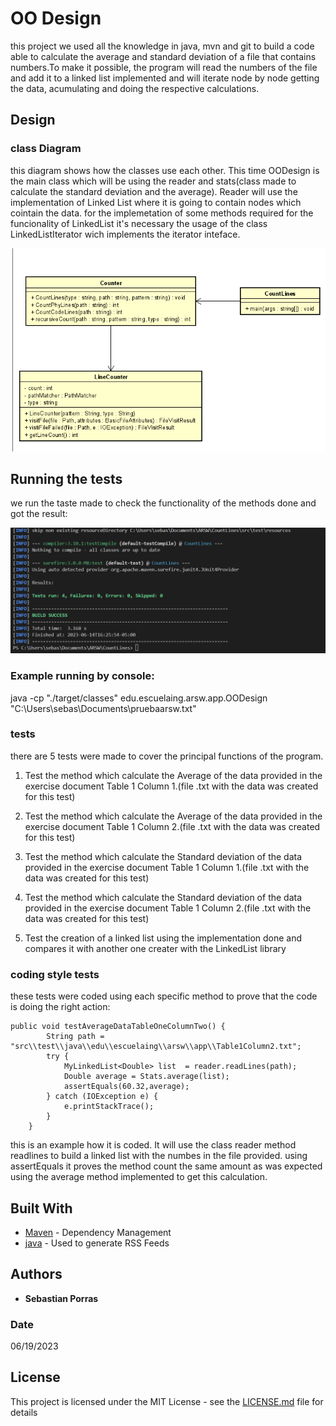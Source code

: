 # OO Design

this project we used all the knowledge in java, mvn and git to build a code able to calculate the average and standard deviation of a file that contains numbers.To make it possible, the program will read the numbers of the file and add it to a linked list implemented and will iterate node by node getting the data, acumulating and doing the respective calculations.
## Design 

### class Diagram 

this diagram shows how the classes use each other. This time OODesign is the main class which will be using the reader and stats(class made to calculate the standard deviation and the average). Reader will use the implementation of Linked List where it is going to contain nodes which cointain the data. for the implemetation of some methods required for the funcionality of LinkedList it's necessary the usage of the class LinkedListIterator wich implements the iterator inteface.

![class diagram](https://github.com/sebasporras14/ARSWloc/blob/master/images/Clases.png)


## Running the tests

we run the taste made to check the functionality of the methods done and got the result:

![test report](https://github.com/sebasporras14/ARSWloc/blob/master/images/testReport.png)

### Example running by console:

 java -cp "./target/classes" edu.escuelaing.arsw.app.OODesign "C:\Users\sebas\Documents\pruebaarsw.txt"

### tests
there are 5 tests were made to cover the principal functions of the program.

1. Test the method which calculate the Average of the data provided in the exercise document Table 1 Column 1.(file .txt with the data was created for this test)
   
2.  Test the method which calculate the Average of the data provided in the exercise document Table 1 Column 2.(file .txt with the data was created for this test)
 
3.  Test the method which calculate the Standard deviation of the data provided in the exercise document Table 1 Column 1.(file .txt with the data was created for this test)

4. Test the method which calculate the Standard deviation of the data provided in the exercise document Table 1 Column 2.(file .txt with the data was created for this test)

5. Test the creation of a linked list using the implementation done and compares it with another one creater with the LinkedList library



### coding style tests

these tests were coded using each specific method to prove that the code is doing the right action:
```
public void testAverageDataTableOneColumnTwo() {
        String path = "src\\test\\java\\edu\\escuelaing\\arsw\\app\\Table1Column2.txt";
        try {
            MyLinkedList<Double> list  = reader.readLines(path);
            Double average = Stats.average(list);
            assertEquals(60.32,average);
        } catch (IOException e) {
            e.printStackTrace();
        }
    }
```
this is an example how it is coded. It will use the class reader method readlines to build a linked list with the numbes in the file provided. using assertEquals it proves the method count the same amount as was expected using the average method implemented to get this calculation.

## Built With
* [Maven](https://maven.apache.org/) - Dependency Management
* [java](https://rometools.github.io/rome/) - Used to generate RSS Feeds


## Authors

* **Sebastian Porras**

### Date

06/19/2023 

## License

This project is licensed under the MIT License - see the [LICENSE.md](LICENSE.md) file for details
